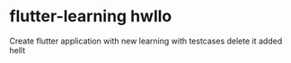 # flutter-learning hwllo
Create flutter application with new learning with testcases
delete it
added
hellt
